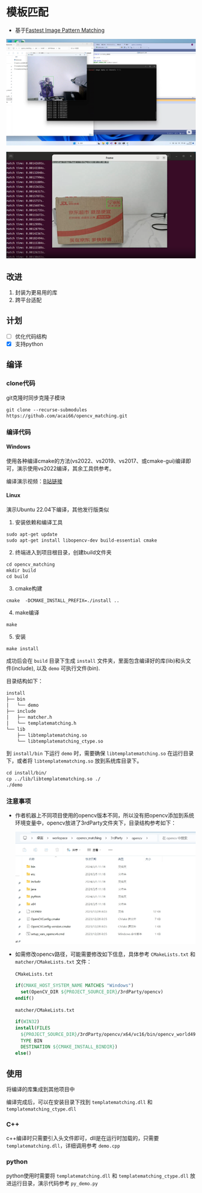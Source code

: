 # 模板匹配

- 基于[Fastest Image Pattern Matching](https://github.com/DennisLiu1993/Fastest_Image_Pattern_Matching)

![demo1](asserts/demo1.png)

![demo2](asserts/demo2.png)

## 改进

1. 封装为更易用的库
2. 跨平台适配

## 计划

- [ ] 优化代码结构
- [x] 支持python

## 编译

### clone代码

git克隆时同步克隆子模块

```shell
git clone --recurse-submodules https://github.com/acai66/opencv_matching.git
```

### 编译代码

#### Windows

使用各种编译cmake的方法(vs2022、vs2019、vs2017、或cmake-gui)编译即可，演示使用vs2022编译，其余工具供参考。

编译演示视频：[B站链接](https://www.bilibili.com/video/BV1hu4m1F7D1)

#### Linux

演示Ubuntu 22.04下编译，其他发行版类似

1. 安装依赖和编译工具

```shell
sudo apt-get update
sudo apt-get install libopencv-dev build-essential cmake
```

2. 终端进入到项目根目录，创建build文件夹

```shell
cd opencv_matching
mkdir build
cd build
```

3. cmake构建

```shell
cmake  -DCMAKE_INSTALL_PREFIX=./install ..
```

4. make编译

```shell
make
```

5. 安装

```shell
make install
```

成功后会在 `build` 目录下生成 `install` 文件夹，里面包含编译好的库(lib)和头文件(include), 以及 `demo` 可执行文件(bin).

目录结构如下：

```shell
install
├── bin
│   └── demo
├── include
│   ├── matcher.h
│   └── templatematching.h
└── lib
    ├── libtemplatematching.so
    └── libtemplatematching_ctype.so
```

到 `install/bin` 下运行 `demo` 时，需要确保 `libtemplatematching.so` 在运行目录下，或者将 `libtemplatematching.so` 放到系统库目录下。

```shell
cd install/bin/
cp ../lib/libtemplatematching.so ./
./demo
```



### 注意事项

- 作者机器上不同项目使用的opencv版本不同，所以没有把opencv添加到系统环境变量中，opencv放进了3rdParty文件夹下，目录结构参考如下：

  ![windows_opencv_path](asserts/opencv_path.png)

- 如需修改opencv路径，可能需要修改如下信息，具体参考 `CMakeLists.txt` 和 `matcher/CMakeLists.txt` 文件：

  `CMakeLists.txt`

  ```cmake
  if(CMAKE_HOST_SYSTEM_NAME MATCHES "Windows")
    set(OpenCV_DIR ${PROJECT_SOURCE_DIR}/3rdParty/opencv)
  endif()
  ```

  `matcher/CMakeLists.txt`

  ```cmake
  if(WIN32)
  install(FILES 
    ${PROJECT_SOURCE_DIR}/3rdParty/opencv/x64/vc16/bin/opencv_world490.dll
    TYPE BIN 
    DESTINATION ${CMAKE_INSTALL_BINDIR})
  else()
  ```

## 使用

将编译的库集成到其他项目中

编译完成后，可以在安装目录下找到 `templatematching.dll` 和 `templatematching_ctype.dll`

### C++

c++编译时只需要引入头文件即可，dll是在运行时加载的，只需要 `templatematching.dll`，详细调用参考 `demo.cpp`

### python

python使用时需要将 `templatematching.dll` 和 `templatematching_ctype.dll` 放进运行目录，演示代码参考 `py_demo.py`
